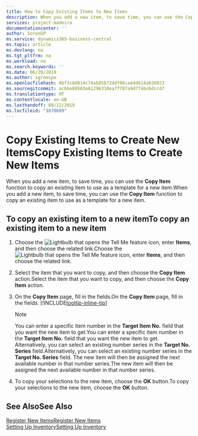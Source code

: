 ```yaml
---
title: How to Copy Existing Items to New Items
description: When you add a new item, to save time, you can use the Copy Item function to copy an existing item to use as a template for a new item.
services: project-madeira
documentationcenter: ''
author: SorenGP
ms.service: dynamics365-business-central
ms.topic: article
ms.devlang: na
ms.tgt_pltfrm: na
ms.workload: na
ms.search.keywords: ''
ms.date: 06/20/2019
ms.author: sgroespe
ms.openlocfilehash: 8bf3c8d814c74ab85b72ddf06ca44d614a026923
ms.sourcegitcommit: acbbe80503e61296310ea7f787a9d7f4bc6dccd7
ms.translationtype: HT
ms.contentlocale: en-GB
ms.lasthandoff: 08/12/2019
ms.locfileid: "1870609"
---
```

# <a name="copy-existing-items-to-create-new-items"></a><span data-ttu-id="9e63f-103">Copy Existing Items to Create New Items</span><span class="sxs-lookup"><span data-stu-id="9e63f-103">Copy Existing Items to Create New Items</span></span>
<span data-ttu-id="9e63f-104">When you add a new item, to save time, you can use the **Copy Item** function to copy an existing item to use as a template for a new item.</span><span class="sxs-lookup"><span data-stu-id="9e63f-104">When you add a new item, to save time, you can use the **Copy Item** function to copy an existing item to use as a template for a new item.</span></span>  

## <a name="to-copy-an-existing-item-to-a-new-item"></a><span data-ttu-id="9e63f-105">To copy an existing item to a new item</span><span class="sxs-lookup"><span data-stu-id="9e63f-105">To copy an existing item to a new item</span></span>  
1. <span data-ttu-id="9e63f-106">Choose the ![Lightbulb that opens the Tell Me feature](media/ui-search/search_small.png "Tell me what you want to do") icon, enter **Items**, and then choose the related link.</span><span class="sxs-lookup"><span data-stu-id="9e63f-106">Choose the ![Lightbulb that opens the Tell Me feature](media/ui-search/search_small.png "Tell me what you want to do") icon, enter **Items**, and then choose the related link.</span></span>  
2. <span data-ttu-id="9e63f-107">Select the item that you want to copy, and then choose the **Copy Item** action.</span><span class="sxs-lookup"><span data-stu-id="9e63f-107">Select the item that you want to copy, and then choose the **Copy Item** action.</span></span>  
3. <span data-ttu-id="9e63f-108">On the **Copy Item** page, fill in the fields.</span><span class="sxs-lookup"><span data-stu-id="9e63f-108">On the **Copy Item** page, fill in the fields.</span></span> [!INCLUDE[tooltip-inline-tip](includes/tooltip-inline-tip_md.md)]

    > [!NOTE]  
    > <span data-ttu-id="9e63f-109">You can enter a specific item number in the **Target Item No.** field that you want the new item to get.</span><span class="sxs-lookup"><span data-stu-id="9e63f-109">You can enter a specific item number in the **Target Item No.** field that you want the new item to get.</span></span> <span data-ttu-id="9e63f-110">Alternatively, you can select an existing number series in the **Target No. Series** field.</span><span class="sxs-lookup"><span data-stu-id="9e63f-110">Alternatively, you can select an existing number series in the **Target No. Series** field.</span></span> <span data-ttu-id="9e63f-111">The new item will then be assigned the next available number in that number series.</span><span class="sxs-lookup"><span data-stu-id="9e63f-111">The new item will then be assigned the next available number in that number series.</span></span>  

5. <span data-ttu-id="9e63f-112">To copy your selections to the new item, choose the **OK** button.</span><span class="sxs-lookup"><span data-stu-id="9e63f-112">To copy your selections to the new item, choose the **OK** button.</span></span>  

## <a name="see-also"></a><span data-ttu-id="9e63f-113">See Also</span><span class="sxs-lookup"><span data-stu-id="9e63f-113">See Also</span></span>  
[<span data-ttu-id="9e63f-114">Register New Items</span><span class="sxs-lookup"><span data-stu-id="9e63f-114">Register New Items</span></span>](inventory-how-register-new-items.md)  
[<span data-ttu-id="9e63f-115">Setting Up Inventory</span><span class="sxs-lookup"><span data-stu-id="9e63f-115">Setting Up Inventory</span></span>](inventory-setup-inventory.md)
